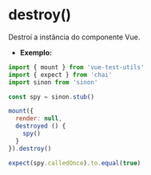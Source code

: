 # destroy()

Destroí a instância do componente Vue.

- **Exemplo:**

```js
import { mount } from 'vue-test-utils'
import { expect } from 'chai'
import sinon from 'sinon'

const spy = sinon.stub()

mount({
  render: null,
  destroyed () {
    spy()
  }
}).destroy()

expect(spy.calledOnce).to.equal(true)
```
